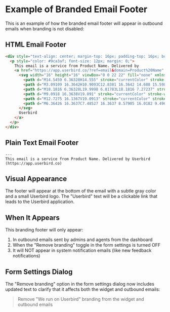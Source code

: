 # Example of Branded Email Footer

This is an example of how the branded email footer will appear in outbound emails when branding is not disabled:

## HTML Email Footer
```html
<div style="text-align: center; margin-top: 16px; padding-top: 16px; border-top: 1px solid #e5e7eb;">
  <p style="color: #9ca3af; font-size: 12px; margin: 0;">
    This email is a service from Product Name. Delivered by 
    <a href="https://app.userbird.co/?ref=email&domain=Product%20Name" style="color: #9ca3af; text-decoration: none; display: inline-flex; align-items: center; gap: 4px;" target="_blank" rel="noopener noreferrer">
      <svg width="16" height="16" viewBox="0 0 22 22" fill="none" xmlns="http://www.w3.org/2000/svg" style="display: inline-block; vertical-align: middle;">
        <path d="M14.5459 6.36328H14.555" stroke="currentColor" stroke-width="1.81818" stroke-linecap="round" stroke-linejoin="round"/>
        <path d="M3.09109 16.3642H10.9093C12.8381 16.3642 14.688 15.598 16.0519 14.2341C17.4158 12.8702 18.182 11.0204 18.182 9.0915V6.36423C18.184 5.5896 17.9387 4.83456 17.4816 4.20913C17.0246 3.5837 16.3798 3.12056 15.6411 2.8872C14.9025 2.65383 14.1086 2.66244 13.3752 2.91177C12.6418 3.1611 12.0072 3.63812 11.5638 4.27332L1.81836 18.1824" stroke="currentColor" stroke-width="1.81818" stroke-linecap="round" stroke-linejoin="round"/>
        <path d="M18.1816 6.36328L19.9998 6.81783L18.1816 7.27237" stroke="currentColor" stroke-width="1.81818" stroke-linecap="round" stroke-linejoin="round"/>
        <path d="M9.0918 16.3638V19.091" stroke="currentColor" stroke-width="1.81818" stroke-linecap="round" stroke-linejoin="round"/>
        <path d="M12.7275 16.1367V19.0913" stroke="currentColor" stroke-width="1.81818" stroke-linecap="round" stroke-linejoin="round"/>
        <path d="M6.36426 16.3637C7.48527 16.3637 8.57905 16.0182 9.49674 15.3744C10.4144 14.7305 11.1114 13.8196 11.4929 12.7655C11.8745 11.7114 11.9219 10.5653 11.6289 9.48327C11.3358 8.40123 10.7165 7.43577 9.85517 6.71826" stroke="currentColor" stroke-width="1.81818" stroke-linecap="round" stroke-linejoin="round"/>
      </svg>
      Userbird
    </a>
  </p>
</div>
```

## Plain Text Email Footer
```
---
This email is a service from Product Name. Delivered by Userbird (https://app.userbird.co)
```

## Visual Appearance
The footer will appear at the bottom of the email with a subtle gray color and a small Userbird logo. The "Userbird" text will be a clickable link that leads to the Userbird application.

## When It Appears
This branding footer will only appear:
1. In outbound emails sent by admins and agents from the dashboard
2. When the "Remove branding" toggle in the form settings is turned OFF
3. It will NOT appear in system notification emails (like new feedback notifications)

## Form Settings Dialog
The "Remove branding" option in the form settings dialog now includes updated text to clarify that it affects both the widget and outbound emails:
> Remove "We run on Userbird" branding from the widget and outbound emails 